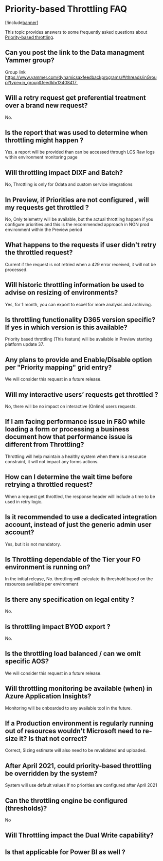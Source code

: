 # Priority-based Throttling FAQ

[!include[banner](../includes/banner.md)]

This topic provides answers to some frequently asked questions about [Priority-based throttling](priority-based-batch-scheduling.md). 

## Can you post the link to the Data managment Yammer group?

Group link https://www.yammer.com/dynamicsaxfeedbackprograms/#/threads/inGroup?type=in_group&feedId=13408417 

## Will a retry request get preferential treatment over a brand new request?

No. 

## Is the report that was used to determine when throttling might happen ?

Yes, a report will be provided than can be accessed through LCS Raw logs within environment monitoring page

## Will throttling impact DIXF and Batch?

No, Throttling is only for Odata and custom service integrations

## In Preview, if Priorities are not configured , will my requests get throttled ?

No, Only telemetry will be available, but the actual throttling happen if you configure priorities and this is the recommended approach in NON prod environment within the Preview period

## What happens to the requests if user didn't retry the throttled request? 

Current if the request is not retried when a 429 error received, it will not be processed.

## Will historic throttling information be used to advise on resizing of environments?

Yes, for 1 month, you can export to ecxel for more analysis and archiving.

## Is throttling functionality D365 version specific? If yes in which version is this available?

Priority based throttling (This feature) will be available in Preview starting platform update 37.

## Any plans to provide and Enable/Disable option per "Priority mapping" grid entry?

We will consider this request in a future release.

## Will my interactive users’ requests get throttled ?

No, there will be no impact on interactive (Online) users requests.

## If I am facing performance issue in F&O while loading a form or processing a business document how that performance issue is different from Throttling?

Throttling will help maintain a healthy system when there is a resource constraint, it will not impact any forms actions.

## How can I determine the wait time before retrying a throttled request?

When a request get throttled, the response header will include a time to be used in retry logic.

## Is it recommended to use a dedicated integration account, instead of just the generic admin user account?

Yes, but it is not mandatory.

## Is Throttling dependable of the Tier your FO environment is running on?

In the initial release, No. throttling will calculate its threshold based on the resources available per environment

## Is there any specification on legal entity  ?

No.

## is throttling impact BYOD export ?

No.

## Is the throttling load balanced / can we omit specific AOS?

We will consider this request in a future release.

## Will throttling monitoring be available (when) in Azure Application Insights?

Monitoring will be onboarded to any available tool in the future.

## If a Production environment is regularly running out of resources wouldn't Microsoft need to re-size it? Is that not correct?

Correct, Sizing estimate will also need to be revalidated and uploaded.

## After April 2021, could priority-based throttling be overridden by the system?

System will use default values if no priorities are configured after April 2021

## Can the throttling engine be configured (thresholds)?

No

## Will Throttling impact the Dual Write capability?


## Is that applicable for Power BI as well ?




